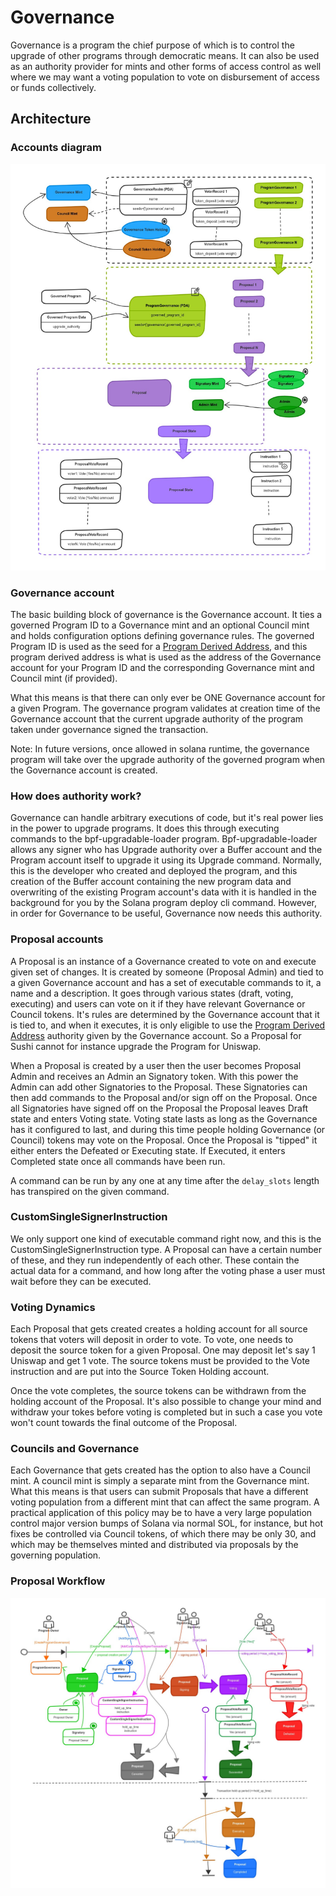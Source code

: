# Governance

Governance is a program the chief purpose of which is to control the upgrade of other programs through democratic means.
It can also be used as an authority provider for mints and other forms of access control as well where we may want
a voting population to vote on disbursement of access or funds collectively.

## Architecture

### Accounts diagram

![Accounts diagram](./resources/governance-accounts.jpg)

### Governance account

The basic building block of governance is the Governance account. It ties a governed Program ID to a Governance mint
and an optional Council mint and holds configuration options defining governance rules.
The governed Program ID is used as the seed for a [Program Derived Address](https://docs.solana.com/developing/programming-model/calling-between-programs#program-derived-addresses),
and this program derived address is what is used as the address of the Governance account for your Program ID
and the corresponding Governance mint and Council mint (if provided).

What this means is that there can only ever be ONE Governance account for a given Program.
The governance program validates at creation time of the Governance account that the current upgrade authority of the program
taken under governance signed the transaction.

Note: In future versions, once allowed in solana runtime, the governance program will take over the upgrade authority
of the governed program when the Governance account is created.

### How does authority work?

Governance can handle arbitrary executions of code, but it's real power lies in the power to upgrade programs.
It does this through executing commands to the bpf-upgradable-loader program.
Bpf-upgradable-loader allows any signer who has Upgrade authority over a Buffer account and the Program account itself
to upgrade it using its Upgrade command.
Normally, this is the developer who created and deployed the program, and this creation of the Buffer account containing
the new program data and overwriting of the existing Program account's data with it is handled in the background for you
by the Solana program deploy cli command.
However, in order for Governance to be useful, Governance now needs this authority.

### Proposal accounts

A Proposal is an instance of a Governance created to vote on and execute given set of changes.
It is created by someone (Proposal Admin) and tied to a given Governance account
and has a set of executable commands to it, a name and a description.
It goes through various states (draft, voting, executing) and users can vote on it
if they have relevant Governance or Council tokens.
It's rules are determined by the Governance account that it is tied to, and when it executes,
it is only eligible to use the [Program Derived Address](https://docs.solana.com/developing/programming-model/calling-between-programs#program-derived-addresses)
authority given by the Governance account.
So a Proposal for Sushi cannot for instance upgrade the Program for Uniswap.

When a Proposal is created by a user then the user becomes Proposal Admin and receives an Admin an Signatory token.
With this power the Admin can add other Signatories to the Proposal.
These Signatories can then add commands to the Proposal and/or sign off on the Proposal.
Once all Signatories have signed off on the Proposal the Proposal leaves Draft state and enters Voting state.
Voting state lasts as long as the Governance has it configured to last, and during this time
people holding Governance (or Council) tokens may vote on the Proposal.
Once the Proposal is "tipped" it either enters the Defeated or Executing state.
If Executed, it enters Completed state once all commands have been run.

A command can be run by any one at any time after the `delay_slots` length has transpired on the given command.

### CustomSingleSignerInstruction

We only support one kind of executable command right now, and this is the CustomSingleSignerInstruction type.
A Proposal can have a certain number of these, and they run independently of each other.
These contain the actual data for a command, and how long after the voting phase a user must wait before they can be executed.

### Voting Dynamics

Each Proposal that gets created creates a holding account for all source tokens that voters will deposit in order to vote.
To vote, one needs to deposit the source token for a given Proposal. One may deposit let's say 1 Uniswap and get 1 vote.
The source tokens must be provided to the Vote instruction and are put into the Source Token Holding account.

Once the vote completes, the source tokens can be withdrawn from the holding account of the Proposal.
It's also possible to change your mind and withdraw your tokes before voting is completed but in such a case you vote
won't count towards the final outcome of the Proposal.

### Councils and Governance

Each Governance that gets created has the option to also have a Council mint.
A council mint is simply a separate mint from the Governance mint.
What this means is that users can submit Proposals that have a different voting population from a different mint
that can affect the same program. A practical application of this policy may be to have a very large population control
major version bumps of Solana via normal SOL, for instance, but hot fixes be controlled via Council tokens,
of which there may be only 30, and which may be themselves minted and distributed via proposals by the governing population.

### Proposal Workflow

![Proposal Workflow](./resources/governance-workflow.jpg)
